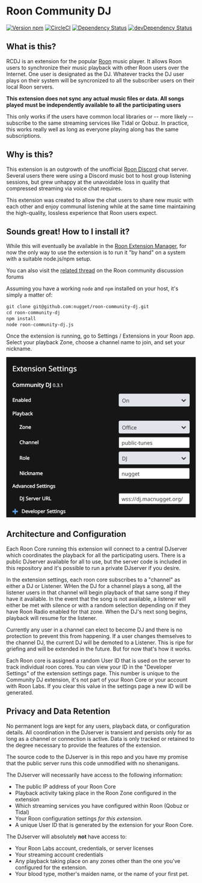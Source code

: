 # Roon Community DJ

[![Version npm](https://img.shields.io/npm/v/roon-community-dj.svg?logo=npm)](https://www.npmjs.com/macnugget/roon-community-dj) [![CircleCI](https://circleci.com/gh/nugget/roon-community-dj.svg?style=shield)](https://circleci.com/gh/nugget/roon-community-dj) [![Dependency Status](https://david-dm.org/nugget/roon-community-dj/status.svg)](https://david-dm.org/nugget/roon-community-dj) [![devDependency Status](https://david-dm.org/nugget/roon-community-dj/dev-status.svg)](https://david-dm.org/nugget/roon-community-dj?type=dev)

## What is this?

RCDJ is an extension for the popular [Roon] music player.  It allows Roon users
to synchronize their music playback with other Roon users over the Internet.
One user is designated as the DJ.  Whatever tracks the DJ user plays on their
system will be syncronized to all the subscriber users on their local Roon
servers.

**This extension does not sync any actual music files or data.  All songs played
must be independently available to all the participating users**

This only works if the users have common local libraries or -- more likely --
subscribe to the same streaming services like Tidal or Qobuz.  In practice,
this works really well as long as everyone playing along has the same
subscriptions.

## Why is this?

This extension is an outgrowth of the unofficial [Roon Discord] chat server.
Several users there were using a Discord music bot to host group listening
sessions, but grew unhappy at the unavoidable loss in quality that compressed
streaming via voice chat requires.

This extension was created to allow the chat users to share new music with each
other and enjoy communal listening while at the same time maintaining the
high-quality, lossless experience that Roon users expect.

## Sounds great!  How to I install it?

While this will eventually be available in the [Roon Extension Manager], for
now the only way to use the extension is to run it "by hand" on a system with
a suitable node.js/npm setup.

You can also visit the [related thread] on the Roon community discussion forums

Assuming you have a working `node` and `npm` installed on your host, it's
simply a matter of:

```
git clone git@github.com:nugget/roon-community-dj.git
cd roon-community-dj
npm install
node roon-community-dj.js
```

Once the extension is running, go to Settings / Extensions in your Roon app.
Select your playback Zone, choose a channel name to join, and set your
nickname.

![Example Configuration Screen][configscreen]

## Architecture and Configuration

Each Roon Core running this extension will connect to a central DJserver which
coordinates the playback for all the participating users.  There is a public
DJserver available for all to use, but the server code is included in this
repository and it's possible to run a private DJserver if you desire.

In the extension settings, each roon core subscribes to a "channel" as either
a DJ or Listener.  WHen the DJ for a channel plays a song, all the listener
users in that channel will begin playback of that same song if they have it
available.  In the event that the song is not available, a listener will either
be met with silence or with a random selection depending on if they have Roon
Radio enabled for that zone.  When the DJ's next song begins, playback will
resume for the listener.

Currently any user in a channel can elect to become DJ and there is no
protection to prevent this from happening.  If a user changes themselves to the
channel DJ, the current DJ will be demoted to a Listener.  This is ripe for
griefing and will be extended in the future.  But for now that's how it works.

Each Roon core is assigned a random User ID that is used on the server to track
individual roon cores. You can view your ID in the "Developer Settings" of the
extension settings page.  This number is unique to the Community DJ extension,
it's not part of your Roon Core or your account with Roon Labs.  If you clear
this value in the settings page a new ID will be generated.

## Privacy and Data Retention

No permanent logs are kept for any users, playback data, or configuration
details.  All coordination in the DJserver is transient and persists only for
as long as a channel or connection is active.  Data is only tracked or retained
to the degree necessary to provide the features of the extension.

The source code to the DJserver is in this repo and you have my promise that
the public server runs this code unmodified with no shenanigans.

The DJserver will necessarily have access to the following information:

* The public IP address of your Roon Core
* Playback activity taking place in the Roon Zone configured in the extension
* Which streaming services you have configured within Roon (Qobuz or Tidal)
* Your Roon configuration settings *for this extension*.
* A unique User ID that is generated by the extension for your Roon Core.

The DJserver will absolutely **not** have access to:

* Your Roon Labs account, credentials, or server licenses
* Your streaming account credentials
* Any playback taking place on any zones other than the one you've configured
  for the extension.
* Your blood type, mother's maiden name, or the name of your first pet.

[Roon]: https://roonlabs.com/
[Roon Discord]: https://discord.gg/4yKPf26
[Roon Extension Manager]: https://github.com/TheAppgineer/roon-extension-manager/
[related thread]: https://community.roonlabs.com/t/roon-extension-community-dj/103079?u=nugget

[configscreen]: images/config.png
